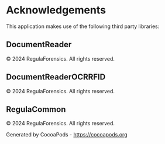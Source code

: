 # Acknowledgements
This application makes use of the following third party libraries:

## DocumentReader

© 2024 RegulaForensics. All rights reserved.


## DocumentReaderOCRRFID

© 2024 RegulaForensics. All rights reserved.


## RegulaCommon

© 2024 RegulaForensics. All rights reserved.

Generated by CocoaPods - https://cocoapods.org
